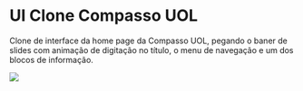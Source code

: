 # UI Clone Compasso UOL
Clone de interface da home page da Compasso UOL, pegando o baner de slides com animação de digitação no título, o menu de navegação e um dos blocos de informação.

<img src="assets/ui_clone_compasso.gif">